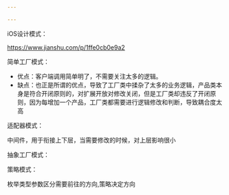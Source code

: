 ```yaml
---

---
```


iOS设计模式：

https://www.jianshu.com/p/1ffe0cb0e9a2



简单工厂模式：

- 优点：客户端调用简单明了，不需要关注太多的逻辑。
- 缺点：也正是所谓的优点，导致了工厂类中揉杂了太多的业务逻辑，产品类本身是符合开闭原则的，对扩展开放对修改关闭，但是工厂类却违反了开闭原则，因为每增加一个产品，工厂类都需要进行逻辑修改和判断，导致耦合度太高

适配器模式：

中间件，用于衔接上下层，当需要修改的时候，对上层影响很小



抽象工厂模式：



策略模式：

枚举类型参数区分需要前往的方向,策略决定方向